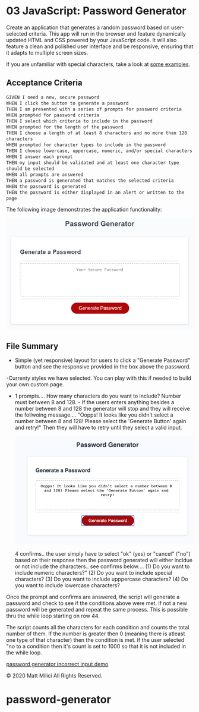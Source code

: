 # 03 JavaScript: Password Generator

Create an application that generates a random password based on user-selected criteria. This app will run in the browser and feature dynamically updated HTML and CSS powered by your JavaScript code. It will also feature a clean and polished user interface and be responsive, ensuring that it adapts to multiple screen sizes.

If you are unfamiliar with special characters, take a look at [some examples](https://www.owasp.org/index.php/Password_special_characters).

## Acceptance Criteria

```
GIVEN I need a new, secure password
WHEN I click the button to generate a password
THEN I am presented with a series of prompts for password criteria
WHEN prompted for password criteria
THEN I select which criteria to include in the password
WHEN prompted for the length of the password
THEN I choose a length of at least 8 characters and no more than 128 characters
WHEN prompted for character types to include in the password
THEN I choose lowercase, uppercase, numeric, and/or special characters
WHEN I answer each prompt
THEN my input should be validated and at least one character type should be selected
WHEN all prompts are answered
THEN a password is generated that matches the selected criteria
WHEN the password is generated
THEN the password is either displayed in an alert or written to the page
```

The following image demonstrates the application functionality:

![password generator demo](./Assets/03-javascript-homework-demo.png)

## File Summary

<!-- index.html -->

- Simple (yet responsive) layout for users to click a "Generate Password" button and see the responsive provided in the box above the password.

<!-- style.css -->

-Currenty styles we have selected. You can play with this if needed to build your own custom page.

<!-- script.js -->

- 1 prompts.... How many characters do you want to include? Number must between 8 and 128. - If the users enters anything besides a number between 8 and 128 the generator will stop and they will receive the follwoing message....
  "Oopps! It looks like you didn't select a number between 8 and 128! Please select the 'Generate Button' again and retry!" Then they will have to retry until they select a valid input.

  ![password generator incorrect input demo](./Assets/invalid-input.png)

  4 confirms.. the user simply have to select "ok" (yes) or "cancel" ("no") based on their response then the password generated will either incldue or not include the characters.. see confirms below....
  (1) Do you want to include numeric characters?"
  (2) Do you want to include special characters?
  (3) Do you want to include upppercase characters?
  (4) Do you want to include lowercase characters?

Once the prompt and confirms are answered, the script will generate a password and check to see if the conditions above were met. If not a new password will be generated and repeat the same process. This is possible thru the while loop starting on row 44.

The script counts all the characters for each condition and counts the total number of them. If the number is greater then 0 (meaning there is atleast one type of that character) then the condition is met. If the user selected "no to a condition then it's count is set to 1000 so that it is not included in the while loop.

[password generator incorrect input demo](./Assets/count-check.png)

© 2020 Matt Milici All Rights Reserved.

# password-generator
